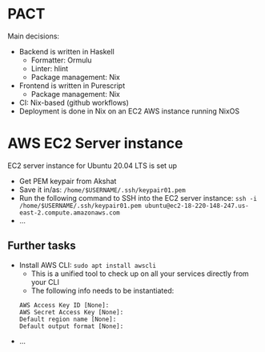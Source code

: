 # PACT

Main decisions:
- Backend is written in Haskell
  * Formatter: Ormulu
  * Linter: hlint
  * Package management: Nix
- Frontend is written in Purescript
  * Package management: Nix
- CI: Nix-based (github workflows)
- Deployment is done in Nix on an EC2 AWS instance running NixOS

# AWS EC2 Server instance

EC2 server instance for Ubuntu 20.04 LTS is set up
- Get PEM keypair from Akshat
- Save it in/as: ```/home/$USERNAME/.ssh/keypair01.pem```
- Run the following command to SSH into the EC2 server instance: 
    ```ssh -i /home/$USERNAME/.ssh/keypair01.pem ubuntu@ec2-18-220-148-247.us-east-2.compute.amazonaws.com```
- ...

## Further tasks
- Install AWS CLI: ```sudo apt install awscli```
  - This is a unified tool to check up on all your services directly from your CLI
  - The following info needs to be instantiated:
  ```
  AWS Access Key ID [None]:
  AWS Secret Access Key [None]:
  Default region name [None]:
  Default output format [None]:
  ```
- ...